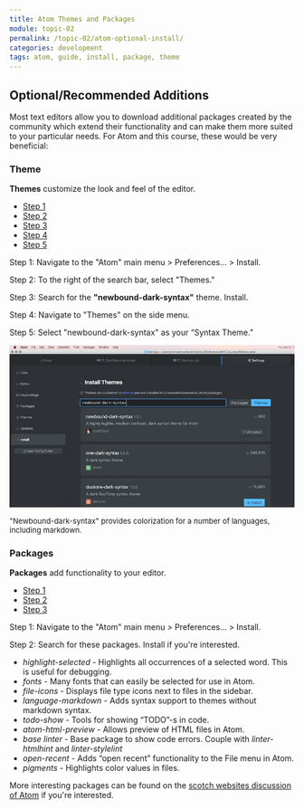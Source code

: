 ```yaml
---
title: Atom Themes and Packages
module: topic-02
permalink: /topic-02/atom-optional-install/
categories: development
tags: atom, guide, install, package, theme
---
```


<div class="divider-heading"></div>

## Optional/Recommended Additions
Most text editors allow you to download additional packages created by the community which extend their functionality and can make them more suited to your particular needs. For Atom and this course, these would be very beneficial:


### Theme
**Themes** customize the look and feel of the editor.

<ul class="nav nav-tabs">
  <li class="active"><a href="#step1-1" data-toggle="tab">Step 1</a></li>
  <li><a href="#step2-1" data-toggle="tab">Step 2</a></li>
  <li><a href="#step3-1" data-toggle="tab">Step 3</a></li>
  <li><a href="#step4-1" data-toggle="tab">Step 4</a></li>
  <li><a href="#step5-1" data-toggle="tab">Step 5</a></li>
</ul>
<div id="myTabContent" class="tab-content">
  <div class="tab-pane fade active in" id="step1-1">
    <p>Step 1: Navigate to the "Atom" main menu > Preferences... > Install.</p>
  </div>
  <div class="tab-pane fade" id="step2-1">
    <p>Step 2: To the right of the search bar, select "Themes."</p>
  </div>
  <div class="tab-pane fade" id="step3-1">
    <p>Step 3: Search for the <b>"newbound-dark-syntax"</b> theme. Install.</p>
  </div>
  <div class="tab-pane fade" id="step4-1">
    <p>Step 4: Navigate to "Themes" on the side menu.</p>
  </div>
  <div class="tab-pane fade" id="step5-1">
    <p>Step 5: Select "newbound-dark-syntax" as your “Syntax Theme."</p>
    <img src="../img/atom-install-theme.jpg" alt="example search for newbound-syntax-theme" />
    <p style="font-size: small;">"Newbound-dark-syntax" provides colorization for a number of languages, including markdown.</p>
  </div>
</div>


### Packages
**Packages** add functionality to your editor.

<ul class="nav nav-tabs">
  <li class="active"><a href="#step1-2" data-toggle="tab">Step 1</a></li>
  <li><a href="#step2-2" data-toggle="tab">Step 2</a></li>
  <li><a href="#step3-2" data-toggle="tab">Step 3</a></li>
</ul>
<div id="myTabContent" class="tab-content">
  <div class="tab-pane fade active in" id="step1-2">
    <p>Step 1: Navigate to the "Atom" main menu > Preferences... > Install.</p>
  </div>
  <div class="tab-pane fade" id="step2-2">
    <p>Step 2: Search for these packages. Install if you're interested.</p>
    <ul>
      <li><i>highlight-selected</i> - Highlights all occurrences of a selected word. This is useful for debugging.</li>
      <li><i>fonts</i> - Many fonts that can easily be selected for use in Atom.</li>
      <li><i>file-icons</i> - Displays file type icons next to files in the sidebar.</li>
      <li><i>language-markdown</i> - Adds syntax support to themes without markdown syntax.</li>
      <li><i>todo-show</i> - Tools for showing “TODO”-s in code.</li>
      <li><i>atom-html-preview</i> - Allows preview of HTML files in Atom.</li>
      <li><i>base linter</i> - Base package to show code errors. Couple with <i>linter-htmlhint</i> and <i>linter-stylelint</i></li>
      <li><i>open-recent</i> - Adds “open recent” functionality to the File menu in Atom.</li>
      <li><i>pigments</i> - Highlights color values in files.</li>
    </ul>
  </div>
  <div class="tab-pane fade" id="step3-2">
    <p>More interesting packages can be found on the <a href="https://scotch.io/bar-talk/best-of-atom-features-plugins-acting-like-sublime-text">scotch websites discussion of Atom</a> if you're interested.</p>
  </div>
</div>
